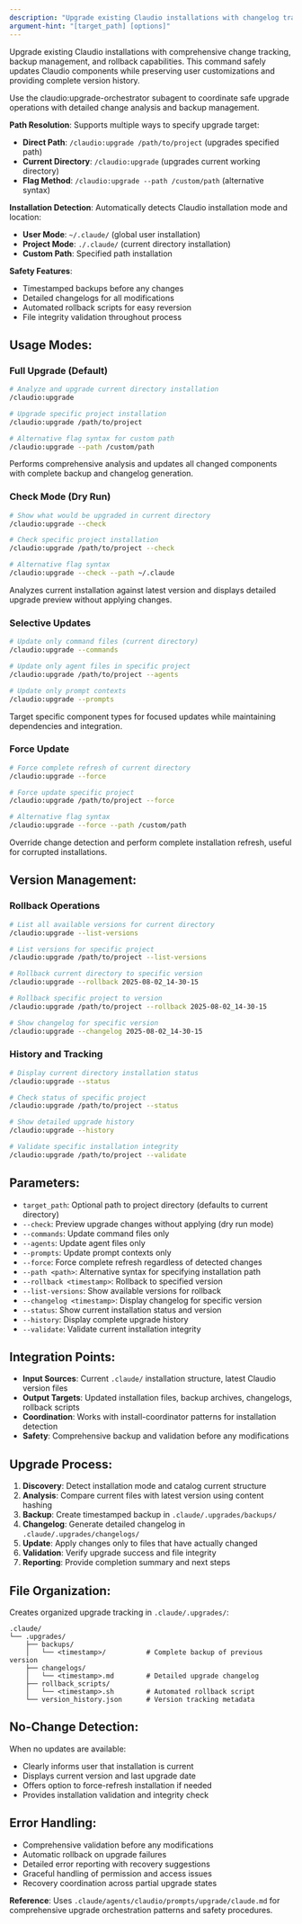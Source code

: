 ```yaml
---
description: "Upgrade existing Claudio installations with changelog tracking and rollback support"
argument-hint: "[target_path] [options]"
---
```


Upgrade existing Claudio installations with comprehensive change tracking, backup management, and rollback capabilities. This command safely updates Claudio components while preserving user customizations and providing complete version history.

Use the claudio:upgrade-orchestrator subagent to coordinate safe upgrade operations with detailed change analysis and backup management.

**Path Resolution**: Supports multiple ways to specify upgrade target:
- **Direct Path**: `/claudio:upgrade /path/to/project` (upgrades specified path)
- **Current Directory**: `/claudio:upgrade` (upgrades current working directory)
- **Flag Method**: `/claudio:upgrade --path /custom/path` (alternative syntax)

**Installation Detection**: Automatically detects Claudio installation mode and location:
- **User Mode**: `~/.claude/` (global user installation)
- **Project Mode**: `./.claude/` (current directory installation)  
- **Custom Path**: Specified path installation

**Safety Features**: 
- Timestamped backups before any changes
- Detailed changelogs for all modifications
- Automated rollback scripts for easy reversion
- File integrity validation throughout process

## Usage Modes:

### Full Upgrade (Default)
```bash
# Analyze and upgrade current directory installation
/claudio:upgrade

# Upgrade specific project installation
/claudio:upgrade /path/to/project

# Alternative flag syntax for custom path
/claudio:upgrade --path /custom/path
```
Performs comprehensive analysis and updates all changed components with complete backup and changelog generation.

### Check Mode (Dry Run)
```bash
# Show what would be upgraded in current directory
/claudio:upgrade --check

# Check specific project installation
/claudio:upgrade /path/to/project --check

# Alternative flag syntax
/claudio:upgrade --check --path ~/.claude
```
Analyzes current installation against latest version and displays detailed upgrade preview without applying changes.

### Selective Updates
```bash
# Update only command files (current directory)
/claudio:upgrade --commands

# Update only agent files in specific project
/claudio:upgrade /path/to/project --agents

# Update only prompt contexts
/claudio:upgrade --prompts
```
Target specific component types for focused updates while maintaining dependencies and integration.

### Force Update
```bash
# Force complete refresh of current directory
/claudio:upgrade --force

# Force update specific project
/claudio:upgrade /path/to/project --force

# Alternative flag syntax
/claudio:upgrade --force --path /custom/path
```
Override change detection and perform complete installation refresh, useful for corrupted installations.

## Version Management:

### Rollback Operations
```bash
# List all available versions for current directory
/claudio:upgrade --list-versions

# List versions for specific project
/claudio:upgrade /path/to/project --list-versions

# Rollback current directory to specific version
/claudio:upgrade --rollback 2025-08-02_14-30-15

# Rollback specific project to version
/claudio:upgrade /path/to/project --rollback 2025-08-02_14-30-15

# Show changelog for specific version
/claudio:upgrade --changelog 2025-08-02_14-30-15
```

### History and Tracking
```bash
# Display current directory installation status
/claudio:upgrade --status

# Check status of specific project
/claudio:upgrade /path/to/project --status

# Show detailed upgrade history
/claudio:upgrade --history

# Validate specific installation integrity
/claudio:upgrade /path/to/project --validate
```

## Parameters:
- `target_path`: Optional path to project directory (defaults to current directory)
- `--check`: Preview upgrade changes without applying (dry run mode)
- `--commands`: Update command files only
- `--agents`: Update agent files only  
- `--prompts`: Update prompt contexts only
- `--force`: Force complete refresh regardless of detected changes
- `--path <path>`: Alternative syntax for specifying installation path
- `--rollback <timestamp>`: Rollback to specified version
- `--list-versions`: Show available versions for rollback
- `--changelog <timestamp>`: Display changelog for specific version
- `--status`: Show current installation status and version
- `--history`: Display complete upgrade history
- `--validate`: Validate current installation integrity

## Integration Points:
- **Input Sources**: Current `.claude/` installation structure, latest Claudio version files
- **Output Targets**: Updated installation files, backup archives, changelogs, rollback scripts
- **Coordination**: Works with install-coordinator patterns for installation detection
- **Safety**: Comprehensive backup and validation before any modifications

## Upgrade Process:
1. **Discovery**: Detect installation mode and catalog current structure
2. **Analysis**: Compare current files with latest version using content hashing
3. **Backup**: Create timestamped backup in `.claude/.upgrades/backups/`
4. **Changelog**: Generate detailed changelog in `.claude/.upgrades/changelogs/`
5. **Update**: Apply changes only to files that have actually changed
6. **Validation**: Verify upgrade success and file integrity
7. **Reporting**: Provide completion summary and next steps

## File Organization:
Creates organized upgrade tracking in `.claude/.upgrades/`:
```
.claude/
└── .upgrades/
    ├── backups/
    │   └── <timestamp>/          # Complete backup of previous version
    ├── changelogs/
    │   └── <timestamp>.md        # Detailed upgrade changelog
    ├── rollback_scripts/
    │   └── <timestamp>.sh        # Automated rollback script
    └── version_history.json      # Version tracking metadata
```

## No-Change Detection:
When no updates are available:
- Clearly informs user that installation is current
- Displays current version and last upgrade date
- Offers option to force-refresh installation if needed
- Provides installation validation and integrity check

## Error Handling:
- Comprehensive validation before any modifications
- Automatic rollback on upgrade failures
- Detailed error reporting with recovery suggestions
- Graceful handling of permission and access issues
- Recovery coordination across partial upgrade states

**Reference**: Uses `.claude/agents/claudio/prompts/upgrade/claude.md` for comprehensive upgrade orchestration patterns and safety procedures.